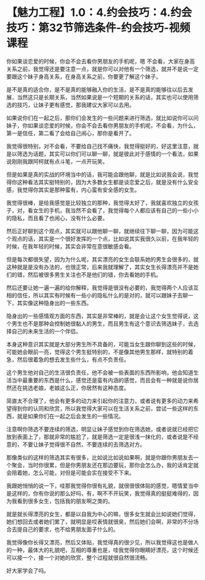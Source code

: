 # 【魅力工程】1.0：4.约会技巧：4.约会技巧：第32节筛选条件-约会技巧-视频课程

你如果谈恋爱的时候，你会不会去看你男朋友的手机呢，嗯 不会看，大家在身高关系之前，我觉得还是要注意一点，就是你可以对他有一个筛选，就并不是说一定要跟这个妹子身高关系，在身高关系之前，你要更了解这个妹子。

是不是真的适合你，是不是真的能够融入你的生活，是不是真的能够往以后去发展，当然这只是长期关系，当然如果说是一个短期的关系的话，其实也可以使用筛选的技巧，让妹子更有感觉，那我建议大家可以去用。

如果说你们在一起之后，那你们会发生的一些问题来进行筛选，就比如说你可以问妹子，你如果谈恋爱的时候，你会不会去看你男朋友的手机呢，不会看，为什么，第一是信任，第二看了会给自己闹心，那你是看开了。

我觉得很特别，对不会看，不要给自己找不痛快，我觉得挺好的，好这里注意，就是以筛选为话题，其实可以你们可以聊一聊，就是彼此对于感情的一个看法，如果说刚刚我跟阿柯就有点斗笔，一点开玩笑。

但是如果是真的实战的环境当中的话，我可能会跟他聊，就是比如说我会说，我觉得你这种看法其实挺特别的，因为大多数女生都是谈恋爱之后，就是没有什么安全感，我觉得你其实是那种蛮有，内心蛮有安全感的女生。

我觉得很棒，是给我感觉是比较独立的那种，我觉得太好了，我就喜欢独立的女孩子，对，看女生的手机，我当然不会看了，我觉得每个人都应该有自己的一些小小的隐私，而且看了也闹心，没有什么必要。

然后正好聊到这个观点，其实就可以跟他聊一聊，就继续往下聊一聊，因为可能这个观点的话，其实是一个很好发挥的一个点，比如说其实我很久以前，在我年轻的时候，在我年轻的时候，其实会非常在意很敏感会看。

但是每次都很失望，因为为什么呢，其实漂亮的女生会联系她的男生会很多的，就这种就是是没有办法的，也很正常，后来我就理解了，其实女生长得漂亮并不是她们的错，然后被很多男生关注也不是他们的错，你去看她的手机。

然后还要让她一遍一遍的给你解释，我觉得是很没有必要的，我觉得两个人应该互相的信任，所以其实有时候有一些小的隐私什么的是对的，就可以跟妹子去聊一下，其实像这种隐身出的一些东西。

隐身出的一些感情观方面的东西，其实是非常棒的，就是会让这个女生觉得说，这个男生也不是那种会控制她很黏人的男生，而且男生有这个意识去筛选妹子，去选择自己的未来生活的一个伴侣。

本身这种意识其实就是大部分男生所不具备的，可能当女生跟你聊到这些的时候，可能她会眼前一亮，觉得这个男生挺特别的，不是像其他男生那样，就特别的着急，然后很着急的想去发生些什么，有点不负责任。

这个男生他对自己的生活很负责任，他不会被一些表面的东西所影响，他会知道生活当中最重要的东西是什么，感觉还是蛮有内涵的感觉，而且会有一种就是说你居然还在挑选老娘，老娘这么正，你居然有这种态度。

简直太不合理了，他会有更多的动力来引起你的注意力，或者说有更多的动力来希望得到你的认同和欣赏，所以我觉得大家可以在生活关系之前，尝试一些这样的东西，就是如果你们在一起之后会发生的一些情况。

注意啊你筛选不要连续的筛选，明显让妹子感觉到你在筛选她，或者说就已经把它放到表面上了，那就非常的尴尬了，就是筛选一定是很浅一抹化的，或者说是不经意的，不要让妹子觉得很不自然，不要连续的去筛选对方。

那像类似的这样的筛选其实有很多，比如说比如说如果啊，就是你跟你男朋友去一个聚会，当时你很累，但是你男朋友还在那边要玩，那你会怎么办，我的话肯定就会陪着她，怎么可能，对但是可能会实在接受不下来。

我跟她悄悄的说一下，哇那我觉得你很有礼貌，就很很很体贴的感觉，嗯情爱当中是这样的，你有你说的那么好吗，有，啊不不开玩笑，我觉得真的挺挺难得的，因为我看到很多女生，包括我的朋友啊之类的。

就是就长得漂亮的女生，都是以自我为中心的嘛，很多女生就会比如说她们觉得，她们想回去或者她们累了，就明显是哎表情就很臭，然后她们会啊，非常的不分场合去提自己的要求，也不给男朋友面子什么的。

我觉得像你长得又漂亮，然后又体贴，我觉得真的很少见，所以我觉得这也是做人的一种，最体大的礼貌吧，互相的尊重也是，哇我觉得你眼睛好漂亮，这个时候还可以接一个，接一个对她的欣赏，整个过程就很自然很流畅。

好大家学会了吗。